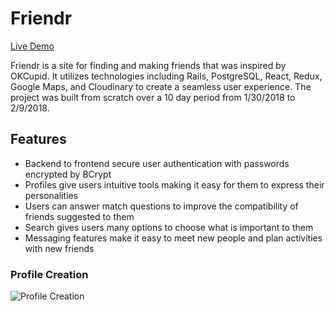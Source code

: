 # Friendr

[Live Demo](https://make-friends.herokuapp.com/)

Friendr is a site for finding and making friends that was inspired by OKCupid. It utilizes technologies including Rails, PostgreSQL, React, Redux, Google Maps, and Cloudinary to create a seamless user experience. The project was built from scratch over a 10 day period from 1/30/2018 to 2/9/2018.

## Features

* Backend to frontend secure user authentication with passwords encrypted by BCrypt
* Profiles give users intuitive tools making it easy for them to express their personalities
* Users can answer match questions to improve the compatibility of friends suggested to them
* Search gives users many options to choose what is important to them
* Messaging features make it easy to meet new people and plan activities with new friends

### Profile Creation

![Profile Creation](https://i.imgur.com/h3SqU4z.gif)
